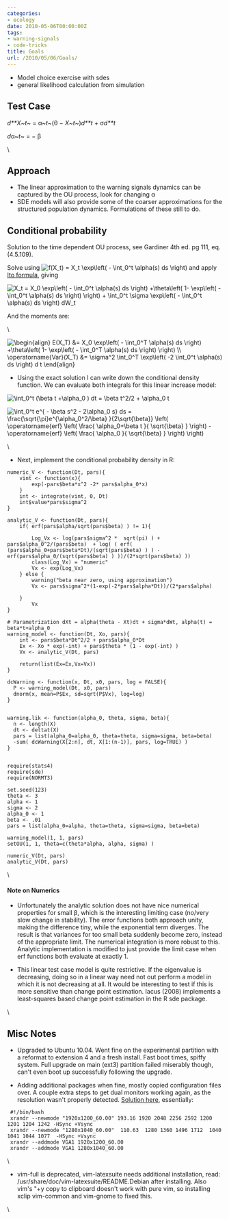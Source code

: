 ```yaml
---
categories:
- ecology
date: 2010-05-06T00:00:00Z
tags:
- warning-signals
- code-tricks
title: Goals
url: /2010/05/06/Goals/
---
```


-   Model choice exercise with sdes
-   general likelihood calculation from simulation

Test Case
---------

*d**X*~*t*~ = α~*t*~(θ − *X*~*t*~)*d**t* + σ*d**t*

*d*α~*t*~ = − β

\

Approach
--------

-   The linear approximation to the warning signals dynamics can be
    captured by the OU process, look for changing α
-   SDE models will also provide some of the coarser approximations for
    the structured population dynamics. Formulations of these still to
    do.

Conditional probability
-----------------------

Solution to the time dependent OU process, see Gardiner 4th ed. pg 111,
eq. (4.5.109).

Solve using ![ f(X\_t) = X\_t \\exp\\left( - \\int\_0\^t \\alpha(s) ds
\\right)
](http://openwetware.org/images/math/2/6/1/261158506a921c58c07cce2014f09198.png)
and apply [Ito
formula](http://en.wikipedia.org/wiki/It%C5%8D%E2%80%93Doeblin%27s_formula "http://en.wikipedia.org/wiki/It%C5%8D%E2%80%93Doeblin%27s_formula"),
giving

![ X\_t = X\_0 \\exp\\left( - \\int\_0\^t \\alpha(s) ds \\right)
+\\theta\\left( 1- \\exp\\left( - \\int\_0\^t \\alpha(s) ds \\right)
\\right) + \\int\_0\^t \\sigma \\exp\\left( - \\int\_0\^t \\alpha(s) ds
\\right) dW\_t
](http://openwetware.org/images/math/8/b/2/8b2d9515dd6a89360e9c97a122103193.png)

And the moments are:

\

![ \\begin{align} E(X\_T) &= X\_0 \\exp\\left( - \\int\_0\^T \\alpha(s)
ds \\right) +\\theta\\left( 1- \\exp\\left( - \\int\_0\^T \\alpha(s) ds
\\right) \\right) \\\\ \\operatorname{Var}(X\_T) &= \\sigma\^2
\\int\_0\^T \\exp\\left( -2 \\int\_0\^t \\alpha(s) ds \\right) d t
\\end{align}
](http://openwetware.org/images/math/e/5/a/e5ab85ca602fb12998c2eb985474c7e6.png)

-   Using the exact solution I can write down the conditional density
    function. We can evaluate both integrals for this linear increase
    model:

![ \\int\_0\^t (\\beta t +\\alpha\_0 ) dt = \\beta t\^2/2 + \\alpha\_0 t
](http://openwetware.org/images/math/e/8/f/e8f494fb0fc3fffba3ebbf121a70100a.png)

![ \\int\_0\^t e\^{ - \\beta s\^2 - 2\\alpha\_0 s} ds =
\\frac{\\sqrt{\\pi}e\^{\\alpha\_0\^2/\\beta} }{2\\sqrt{\\beta}} \\left(
\\operatorname{erf} \\left( \\frac{ \\alpha\_0+\\beta t }{
\\sqrt{\\beta} } \\right) - \\operatorname{erf} \\left( \\frac{
\\alpha\_0 }{ \\sqrt{\\beta} } \\right) \\right)
](http://openwetware.org/images/math/7/a/2/7a2b755c9174107368e4480c60e685b4.png)

\

-   Next, implement the conditional probability density in R:

~~~~ {.de1}
numeric_V <- function(Dt, pars){
    vint <- function(x){
        exp(-pars$beta*x^2 -2* pars$alpha_0*x)
    }
    int <- integrate(vint, 0, Dt)
    int$value*pars$sigma^2
}
 
analytic_V <- function(Dt, pars){
    if( erf(pars$alpha/sqrt(pars$beta) ) != 1){
 
        Log_Vx <- log(pars$sigma^2 *  sqrt(pi) ) + pars$alpha_0^2/(pars$beta)  + log( ( erf( (pars$alpha_0+pars$beta*Dt)/(sqrt(pars$beta) ) ) - erf(pars$alpha_0/(sqrt(pars$beta) ) ))/(2*sqrt(pars$beta) ))
        class(Log_Vx) = "numeric"
        Vx <- exp(Log_Vx)
    } else {
        warning("beta near zero, using approximation")
        Vx <- pars$sigma^2*(1-exp(-2*pars$alpha*Dt))/(2*pars$alpha)
 
    }
        Vx
}
 
# Parametrization dXt = alpha(theta - Xt)dt + sigma*dWt, alpha(t) = beta*t+alpha_0
warning_model <- function(Dt, Xo, pars){
    int <- pars$beta*Dt^2/2 + pars$alpha_0*Dt
    Ex <- Xo * exp(-int) + pars$theta * (1 - exp(-int) )
    Vx <- analytic_V(Dt, pars)
 
    return(list(Ex=Ex,Vx=Vx))
}
 
dcWarning <- function(x, Dt, x0, pars, log = FALSE){
  P <- warning_model(Dt, x0, pars)
  dnorm(x, mean=P$Ex, sd=sqrt(P$Vx), log=log)
}
 
 
warning.lik <- function(alpha_0, theta, sigma, beta){
  n <- length(X)
  dt <- deltat(X)
  pars = list(alpha_0=alpha_0, theta=theta, sigma=sigma, beta=beta)
  -sum( dcWarning(X[2:n], dt, X[1:(n-1)], pars, log=TRUE) )
}
 
 
require(stats4)
require(sde)
require(NORMT3)
 
set.seed(123)
theta <- 3
alpha <- 1
sigma <- 2
alpha_0 <- 1
beta <- .01
pars = list(alpha_0=alpha, theta=theta, sigma=sigma, beta=beta)
 
warning_model(1, 1, pars)
setOU(1, 1, theta=c(theta*alpha, alpha, sigma) )
 
numeric_V(Dt, pars)
analytic_V(Dt, pars)
~~~~

\

#### Note on Numerics

-   Unfortunately the analytic solution does not have nice numerical
    properties for small β, which is the interesting limiting case
    (no/very slow change in stability). The error functions both
    approach unity, making the difference tiny, while the exponential
    term diverges. The result is that variances for too small beta
    suddenly become zero, instead of the appropriate limit. The
    numerical integration is more robust to this. Analytic
    implementation is modified to just provide the limit case when erf
    functions both evaluate at exactly 1.

-   This linear test case model is quite restrictive. If the eigenvalue
    is decreasing, doing so in a linear way need not out perform a model
    in which it is not decreasing at all. It would be interesting to
    test if this is more sensitive than change point estimation. Iacus
    (2008) implements a least-squares based change point estimation in
    the R sde package.

\

Misc Notes
----------

-   Upgraded to Ubuntu 10.04. Went fine on the experimental partition
    with a reformat to extension 4 and a fresh install. Fast boot times,
    spiffy system. Full upgrade on main (ext3) partition failed
    miserably though, can't even boot up successfully following the
    upgrade.

-   Adding additional packages when fine, mostly copied configuration
    files over. A couple extra steps to get dual monitors working again,
    as the resolution wasn't properly detected. [Solution
    here](http://ubuntuforums.org/showthread.php?t=1112186 "http://ubuntuforums.org/showthread.php?t=1112186"),
    essentially:

~~~~ {.de1}
 #!/bin/bash         
 xrandr --newmode "1920x1200_60.00" 193.16 1920 2048 2256 2592 1200 1201 1204 1242 -HSync +Vsync
 xrandr --newmode "1280x1040_60.00"  110.63  1280 1360 1496 1712  1040 1041 1044 1077  -HSync +Vsync
 xrandr --addmode VGA1 1920x1200_60.00
 xrandr --addmode VGA1 1280x1040_60.00
~~~~

\

-   vim-full is deprecated, vim-latexsuite needs additional
    installation, read: /usr/share/doc/vim-latexsuite/README.Debian
    after installing. Also vim's "+y copy to clipboard doesn't work with
    pure vim, so installing xclip vim-common and vim-gnome to fixed
    this.

\

